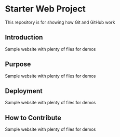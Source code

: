 # Starter Web Project

This repository is for showing how Git and GitHub work

## Introduction

Sample website with plenty of files for demos

## Purpose

Sample website with plenty of files for demos

## Deployment

Sample website with plenty of files for demos

## How to Contribute

Sample website with plenty of files for demos